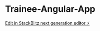 # Trainee-Angular-App

[Edit in StackBlitz next generation editor ⚡️](https://stackblitz.com/~/github.com/Burbitskaya/Trainee-Angular-App)